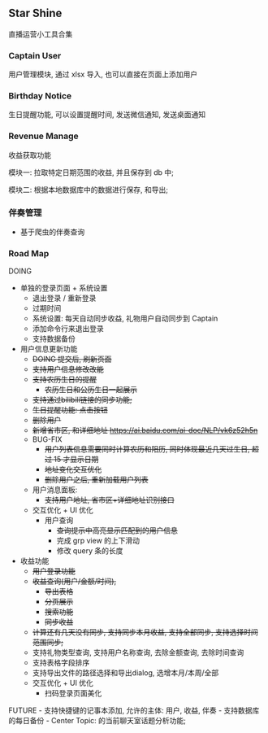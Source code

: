 ## Star Shine

直播运营小工具合集

### Captain User

用户管理模块, 通过 xlsx 导入, 也可以直接在页面上添加用户

### Birthday Notice

生日提醒功能, 可以设置提醒时间, 发送微信通知, 发送桌面通知

### Revenue Manage

收益获取功能

模块一: 拉取特定日期范围的收益, 并且保存到 db 中;

模块二: 根据本地数据库中的数据进行保存, 和导出;

### 伴奏管理

- 基于爬虫的伴奏查询

### Road Map

DOING
- 单独的登录页面 + 系统设置
  - 退出登录 / 重新登录
  - 过期时间
  - 系统设置: 每天自动同步收益, 礼物用户自动同步到 Captain
  - 添加命令行来退出登录
  - 支持数据备份
- 用户信息更新功能
    - ~~DOING 提交后, 刷新页面~~
    - ~~支持用户信息修改改能~~
    - ~~支持农历生日的提醒~~
      - ~~农历生日和公历生日一起展示~~
    - ~~支持通过bilibili链接的同步功能;~~
    - ~~生日提醒功能: 点击按钮~~
    - ~~删除用户~~ 
    - ~~新增省市区, 和详细地址 https://ai.baidu.com/ai-doc/NLP/vk6z52h5n~~
    - BUG-FIX
      - ~~用户列表信息需要同时计算农历和阳历, 同时体现最近几天过生日, 超过 15 才显示日期~~
      - ~~地址变化交互优化~~
      - ~~删除用户之后, 重新加载用户列表~~
    - 用户消息面板:
      - ~~支持用户地址, 省市区+详细地址识别接口~~
    - 交互优化 + UI 优化
      - 用户查询
        - ~~查询提示中高亮显示匹配到的用户信息~~
        - 完成 grp view 的上下滑动
        - 修改 query 条的长度
- 收益功能
    - ~~用户登录功能~~
    - ~~收益查询(用户/金额/时间),~~
      - ~~导出表格~~ 
      - ~~分页展示~~
      - ~~搜索功能~~
      - ~~同步收益~~
    - ~~计算还有几天没有同步, 支持同步本月收益, 支持全部同步, 支持选择时间范围同步;~~
    - 支持礼物类型查询, 支持用户名称查询, 去除金额查询, 去除时间查询
    - 支持表格字段排序
    - 支持导出文件的路径选择和导出dialog, 选增本月/本周/全部
    - 交互优化 + UI 优化
      - 扫码登录页面美化
      
FUTURE
    - 支持快捷键的记事本添加, 允许的主体: 用户, 收益, 伴奏
    - 支持数据库的每日备份
    - Center Topic: 的当前聊天室话题分析功能; 




